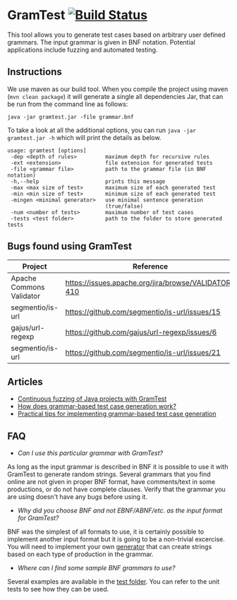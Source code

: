 # GramTest [![Build Status](https://travis-ci.org/codelion/gramtest.svg?branch=master)](https://travis-ci.org/codelion/gramtest)
This tool allows you to generate test cases based on arbitrary user defined grammars. The input grammar is given in BNF notation. Potential applications include fuzzing and automated testing.

## Instructions
We use maven as our build tool. When you compile the project using maven (`mvn clean package`) it will generate a single all dependencies Jar, that can be run from the command line as follows:

`java -jar gramtest.jar -file grammar.bnf`

To take a look at all the additional options, you can run `java -jar gramtest.jar -h` which will print the details as below.

```
usage: gramtest [options]
 -dep <depth of rules>         maximum depth for recursive rules
 -ext <extension>              file extension for generated tests
 -file <grammar file>          path to the grammar file (in BNF notation)
 -h,--help                     prints this message
 -max <max size of test>       maximum size of each generated test
 -min <min size of test>       minimum size of each generated test
 -mingen <minimal generator>   use minimal sentence generation
                               (true/false)
 -num <number of tests>        maximum number of test cases
 -tests <test folder>          path to the folder to store generated tests
```

## Bugs found using GramTest
| Project | Reference | Status |
|---------|---------|--------|
| Apache Commons Validator | https://issues.apache.org/jira/browse/VALIDATOR-410 | Open | 
| segmentio/is-url | https://github.com/segmentio/is-url/issues/15 | Open |
| gajus/url-regexp | https://github.com/gajus/url-regexp/issues/6 | Open |
| segmentio/is-url | https://github.com/segmentio/is-url/issues/21 | Open |

## Articles
- [Continuous fuzzing of Java projects with GramTest](https://lambdasec.github.io/Fuzzing-Java-Libraries-with-GramTest/)
- [How does grammar-based test case generation work?](https://www.veracode.com/blog/managing-appsec/how-does-grammar-based-test-case-generation-work)
- [Practical tips for implementing grammar-based test case generation](https://www.veracode.com/blog/secure-development/practical-tips-implementing-grammar-based-test-case-generation)

## FAQ

- _Can I use this particular grammar with GramTest?_

As long as the input grammar is described in BNF it is possible to use it with GramTest to generate random strings. Several grammars that you find online are not given in proper BNF format, have comments/text in some productions, or do not have complete clauses. Verify that the grammar you are using doesn't have any bugs before using it. 

- _Why did you choose BNF and not EBNF/ABNF/etc. as the input format for GramTest?_

BNF was the simplest of all formats to use, it is certainly possible to implement another input format but it is going to be a non-trivial excercise. You will need to implement your own [generator](https://github.com/codelion/gramtest/blob/master/src/main/java/com/sourceclear/gramtest/GeneratorVisitor.java) that can create strings based on each type of production in the grammar. 

- _Where can I find some sample BNF grammars to use?_

Several examples are available in the [test folder](https://github.com/codelion/gramtest/tree/master/src/test/resources). You can refer to the unit tests to see how they can be used.
